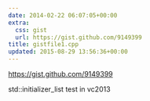 ```yaml
---
date: 2014-02-22 06:07:05+00:00
extra:
  css: gist
  url: https://gist.github.com/9149399
title: gistfile1.cpp
updated: 2015-08-29 13:56:36+00:00
---
```


<https://gist.github.com/9149399>

std::initializer_list test in vc2013
